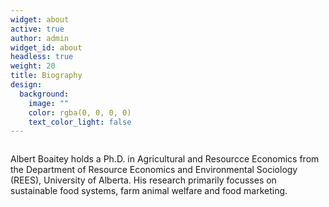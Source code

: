 ```yaml
---
widget: about
active: true
author: admin
widget_id: about
headless: true
weight: 20
title: Biography
design:
  background:
    image: ""
    color: rgba(0, 0, 0, 0)
    text_color_light: false
---
```



![]()

Albert Boaitey holds a Ph.D. in Agricultural and Resourcce Economics from the Department of Resource Economics and Environmental Sociology (REES), University of Alberta. His research primarily focusses on sustainable food systems, farm animal welfare and food marketing.